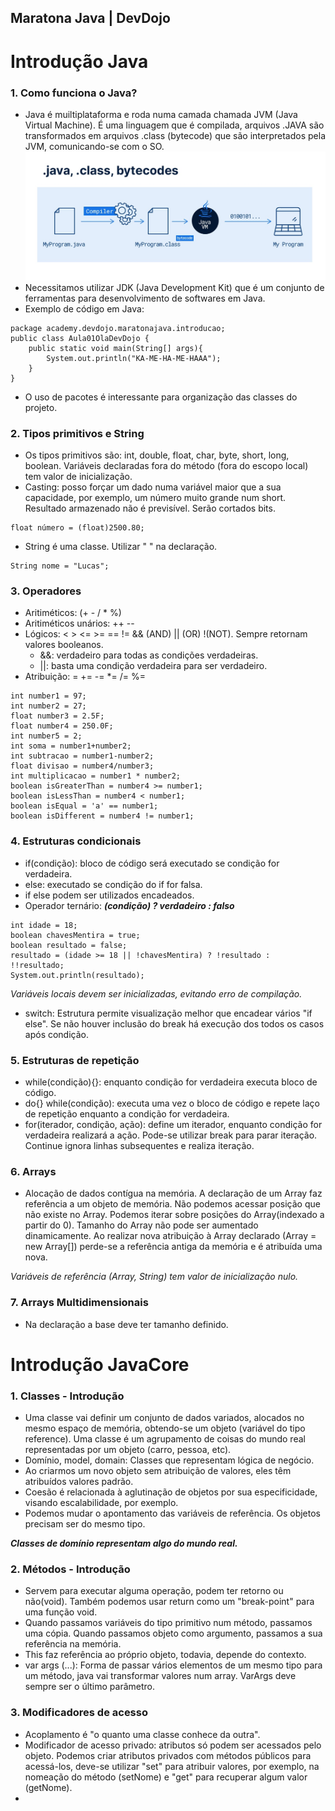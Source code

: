 ## Maratona Java | DevDojo
# Introdução Java
### 1. Como funciona o Java?
- Java é muiltiplataforma e roda numa camada chamada JVM (Java Virtual Machine). É uma linguagem que é compilada, arquivos .JAVA são transformados em arquivos .class (bytecode) que são interpretados pela JVM, comunicando-se com o SO.
![img.png](img.png)
- Necessitamos utilizar JDK (Java Development Kit) que é um conjunto de ferramentas para desenvolvimento de softwares em Java.
- Exemplo de código em Java:

```
package academy.devdojo.maratonajava.introducao;
public class Aula01OlaDevDojo {
	public static void main(String[] args){
		System.out.println("KA-ME-HA-ME-HAAA");	
	}
}
```
- O uso de pacotes é interessante para organização das classes do projeto.
### 2. Tipos primitivos e String
- Os tipos primitivos são: int, double, float, char, byte, short, long, boolean. Variáveis declaradas fora do método (fora do escopo local) tem valor de inicialização.
- Casting: posso forçar um dado numa variável maior que a sua capacidade, por exemplo, um número muito grande num short. Resultado armazenado não é previsível. Serão cortados bits.
```
float número = (float)2500.80; 
```
- String é uma classe. Utilizar " " na declaração.
````declarative
String nome = "Lucas";
````
### 3. Operadores
- Aritiméticos: (+ - / * %)
- Aritiméticos unários: ++ --
- Lógicos: < > <= >= == != && (AND) || (OR) !(NOT). Sempre retornam valores booleanos.
  - &&: verdadeiro para todas as condições verdadeiras.
  - ||: basta uma condição verdadeira para ser verdadeiro.
- Atribuição: = += -= *= /= %=
````declarative
int number1 = 97;
int number2 = 27;
float number3 = 2.5F;
float number4 = 250.0F;
int number5 = 2;
int soma = number1+number2;
int subtracao = number1-number2;
float divisao = number4/number3;
int multiplicacao = number1 * number2;
boolean isGreaterThan = number4 >= number1;
boolean isLessThan = number4 < number1;
boolean isEqual = 'a' == number1;
boolean isDifferent = number4 != number1;
````
### 4. Estruturas condicionais
- if(condição): bloco de código será executado se condição for verdadeira.
- else: executado se condição do if for falsa.
- if else podem ser utilizados encadeados.
- Operador ternário: ***(condição) ? verdadeiro : falso***
````declarative
int idade = 18;
boolean chavesMentira = true;
boolean resultado = false;
resultado = (idade >= 18 || !chavesMentira) ? !resultado : !!resultado;
System.out.println(resultado);
````
*Variáveis locais devem ser inicializadas, evitando erro de compilação.*

- switch: Estrutura permite visualização melhor que encadear vários "if else". Se não houver inclusão do break há execução dos todos os casos após condição.

### 5. Estruturas de repetição

- while(condição){}: enquanto condição for verdadeira executa bloco de código.
- do{} while(condição): executa uma vez o bloco de código e repete laço de repetição enquanto a condição for verdadeira.
- for(iterador, condição, ação): define um iterador, enquanto condição for verdadeira realizará a ação. Pode-se utilizar break para parar iteração. Continue ignora linhas subsequentes e realiza iteração.

### 6. Arrays

- Alocação de dados contígua na memória. A declaração de um Array faz referência a um objeto de memória. Não podemos acessar posição que não existe no Array. Podemos iterar sobre posições do Array(indexado a partir do 0). Tamanho do Array não pode ser aumentado dinamicamente. Ao realizar nova atribuição à Array declarado (Array = new Array[]) perde-se a referência antiga da memória e é atribuída uma nova.

*Variáveis de referência (Array, String) tem valor de inicialização nulo.*

### 7. Arrays Multidimensionais

- Na declaração a base deve ter tamanho definido. 

# Introdução JavaCore

### 1. Classes - Introdução

- Uma classe vai definir um conjunto de dados variados, alocados no mesmo espaço de memória, obtendo-se um objeto (variável do tipo reference). Uma classe é um agrupamento de coisas do mundo real representadas por um objeto (carro, pessoa, etc).
- Domínio, model, domain: Classes que representam lógica de negócio.
- Ao criarmos um novo objeto sem atribuição de valores, eles têm atribuídos valores padrão.
- Coesão é relacionada à aglutinação de objetos por sua especificidade, visando escalabilidade, por exemplo.
- Podemos mudar o apontamento das variáveis de referência. Os objetos precisam ser do mesmo tipo.

***Classes de domínio representam algo do mundo real.***

### 2. Métodos - Introdução

- Servem para executar alguma operação, podem ter retorno ou não(void). Também podemos usar return como um "break-point" para uma função void. 
- Quando passamos variáveis do tipo primitivo num método, passamos uma cópia. Quando passamos objeto como argumento, passamos a sua referência na memória.
- This faz referência ao próprio objeto, todavia, depende do contexto.
- var args (...): Forma de passar vários elementos de um mesmo tipo para um método, java vai transformar valores num array. VarArgs deve sempre ser o último parâmetro.

### 3. Modificadores de acesso

- Acoplamento é "o quanto uma classe conhece da outra".
- Modificador de acesso privado: atributos só podem ser acessados pelo objeto. Podemos criar atributos privados com métodos públicos para acessá-los, deve-se utilizar "set" para atribuir valores, por exemplo, na nomeação do método (setNome) e "get" para recuperar algum valor (getNome). 
- 